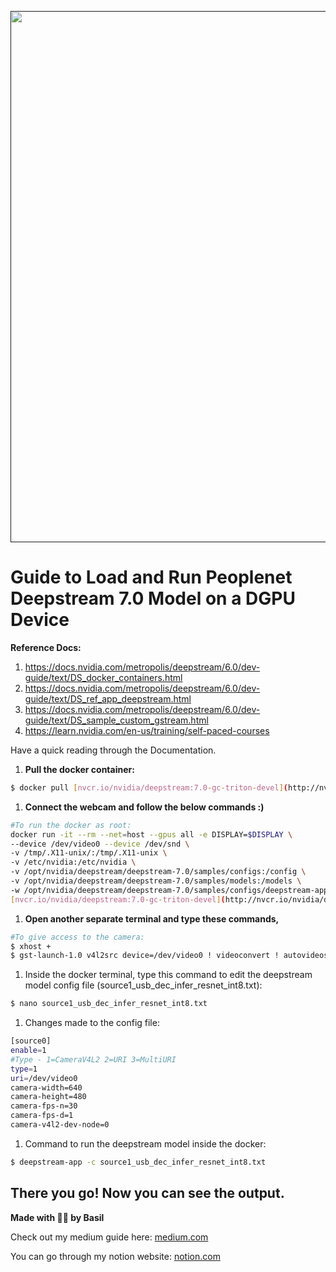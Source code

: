 <div align="center">
  <p>
    <a align="center" href="" target="_blank">
      <img
        width="850"
        src="https://github.com/myselfbasil/Guide-to-Load-and-Run-PeopleNet-Deepstream-7.0-Model/blob/1cc7d6cfe5276b60b29875ecf90499a4560a07d4/assets/header_img.png"
      >
    </a>
  </p>
</div>

# Guide to Load and Run Peoplenet Deepstream 7.0 Model on a DGPU Device

**Reference Docs:**

1. https://docs.nvidia.com/metropolis/deepstream/6.0/dev-guide/text/DS_docker_containers.html
2. https://docs.nvidia.com/metropolis/deepstream/6.0/dev-guide/text/DS_ref_app_deepstream.html
3. https://docs.nvidia.com/metropolis/deepstream/6.0/dev-guide/text/DS_sample_custom_gstream.html
4. https://learn.nvidia.com/en-us/training/self-paced-courses

Have a quick reading through the Documentation.

1. **Pull the docker container:**

```bash
$ docker pull [nvcr.io/nvidia/deepstream:7.0-gc-triton-devel](http://nvcr.io/nvidia/deepstream:7.0-gc-triton-devel)
```

1. **Connect the webcam and follow the below commands :)**

```bash
#To run the docker as root:
docker run -it --rm --net=host --gpus all -e DISPLAY=$DISPLAY \
--device /dev/video0 --device /dev/snd \
-v /tmp/.X11-unix/:/tmp/.X11-unix \
-v /etc/nvidia:/etc/nvidia \
-v /opt/nvidia/deepstream/deepstream-7.0/samples/configs:/config \
-v /opt/nvidia/deepstream/deepstream-7.0/samples/models:/models \
-w /opt/nvidia/deepstream/deepstream-7.0/samples/configs/deepstream-app \
[nvcr.io/nvidia/deepstream:7.0-gc-triton-devel](http://nvcr.io/nvidia/deepstream:7.0-gc-triton-devel)
```

1. **Open another separate terminal and type these commands,**

```bash
#To give access to the camera:
$ xhost +
$ gst-launch-1.0 v4l2src device=/dev/video0 ! videoconvert ! autovideosink
```

1. Inside the docker terminal, type this command to edit the deepstream model config file (source1_usb_dec_infer_resnet_int8.txt): 

```bash
$ nano source1_usb_dec_infer_resnet_int8.txt
```

1. Changes made to the config file:

```bash
[source0]
enable=1
#Type - 1=CameraV4L2 2=URI 3=MultiURI
type=1
uri=/dev/video0
camera-width=640
camera-height=480
camera-fps-n=30
camera-fps-d=1
camera-v4l2-dev-node=0
```

1. Command to run the deepstream model inside the docker:

```bash
$ deepstream-app -c source1_usb_dec_infer_resnet_int8.txt
```

**There you go! Now you can see the output.**
---

**Made with 🫶🏻 by Basil**

Check out my medium guide here: [medium.com](https://medium.com/@basilshaji32/guide-to-load-and-run-deepstream-v7-0-models-1119672b12df)

You can go through my notion website: [notion.com](https://basilshaji.notion.site/Guide-to-Load-and-Run-PeopleNet-Deepstream-7-0-Model-18c393562cbd47bf9d2b2564e75e40a2?pvs=4)
